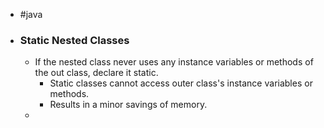 - #java
- ### Static Nested Classes
	- If the nested class never uses any instance variables or methods of the out class, declare it static.
		- Static classes cannot access outer class's instance variables or methods.
		- Results in a minor savings of memory.
	-